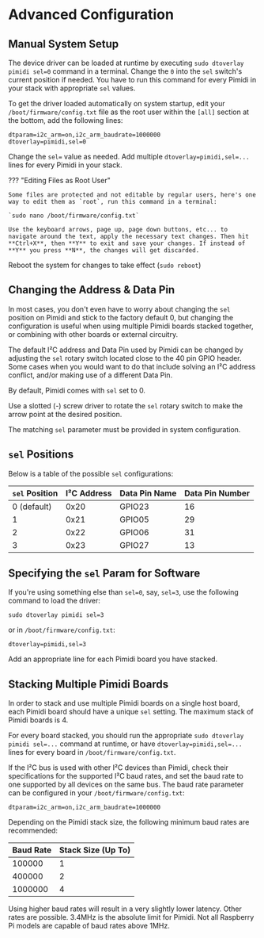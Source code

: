 # Advanced Configuration

## Manual System Setup

The device driver can be loaded at runtime by executing `sudo dtoverlay pimidi sel=0` command in a terminal. Change the `0` into the `sel` switch's current position if needed. You have to run this command for every Pimidi in your stack with appropriate `sel` values.

To get the driver loaded automatically on system startup, edit your `/boot/firmware/config.txt` file as the root user within the `[all]` section at the bottom, add the following lines:

```
dtparam=i2c_arm=on,i2c_arm_baudrate=1000000
dtoverlay=pimidi,sel=0
```

Change the `sel=` value as needed. Add multiple `dtoverlay=pimidi,sel=...` lines for every Pimidi in your stack.

??? "Editing Files as Root User"

    Some files are protected and not editable by regular users, here's one way to edit them as `root`, run this command in a terminal:

    `sudo nano /boot/firmware/config.txt`

    Use the keyboard arrows, page up, page down buttons, etc... to navigate around the text, apply the necessary text changes. Then hit **Ctrl+X**, then **Y** to exit and save your changes. If instead of **Y** you press **N**, the changes will get discarded.

Reboot the system for changes to take effect (`sudo reboot`)

## Changing the Address & Data Pin

In most cases, you don't even have to worry about changing the `sel` position on Pimidi and stick to the factory default 0, but changing the configuration is useful when using multiple Pimidi boards stacked together, or combining with other boards or external circuitry.

The default I²C address and Data Pin used by Pimidi can be changed by adjusting the `sel` rotary switch located close to the 40 pin GPIO header. Some cases when you would want to do that include solving an I²C address conflict, and/or making use of a different Data Pin.

By default, Pimidi comes with `sel` set to 0.

Use a slotted (-) screw driver to rotate the `sel` rotary switch to make the arrow point at the desired position.

The matching `sel` parameter must be provided in system configuration.

## `sel` Positions

Below is a table of the possible `sel` configurations:

| `sel` Position | I²C Address | Data Pin Name | Data Pin Number |
| -------------- | ----------- | ------------- | --------------- |
| 0 (default)    | 0x20        | GPIO23        | 16              |
| 1              | 0x21        | GPIO05        | 29              |
| 2              | 0x22        | GPIO06        | 31              |
| 3              | 0x23        | GPIO27        | 13              |

## Specifying the `sel` Param for Software

If you're using something else than `sel=0`, say, `sel=3`, use the following command to load the driver:

```
sudo dtoverlay pimidi sel=3
```

or in `/boot/firmware/config.txt`:

```
dtoverlay=pimidi,sel=3
```

Add an appropriate line for each Pimidi board you have stacked.

## Stacking Multiple Pimidi Boards

In order to stack and use multiple Pimidi boards on a single host board, each Pimidi board should have a unique `sel` setting. The maximum stack of Pimidi boards is 4.

For every board stacked, you should run the appropriate `sudo dtoverlay pimidi sel=...` command at runtime, or have `dtoverlay=pimidi,sel=...` lines for every board in `/boot/firmware/config.txt`.

If the I²C bus is used with other I²C devices than Pimidi, check their specifications for the supported I²C baud rates, and set the baud rate to one supported by all devices on the same bus. The baud rate parameter can be configured in your `/boot/firmware/config.txt`:

```
dtparam=i2c_arm=on,i2c_arm_baudrate=1000000
```

Depending on the Pimidi stack size, the following minimum baud rates are recommended:

| Baud Rate | Stack Size (Up To) |
| --------- | ------------------ |
| 100000    | 1                  |
| 400000    | 2                  |
| 1000000   | 4                  |

Using higher baud rates will result in a very slightly lower latency. Other rates are possible. 3.4MHz is the absolute limit for Pimidi. Not all Raspberry Pi models are capable of baud rates above 1MHz.
